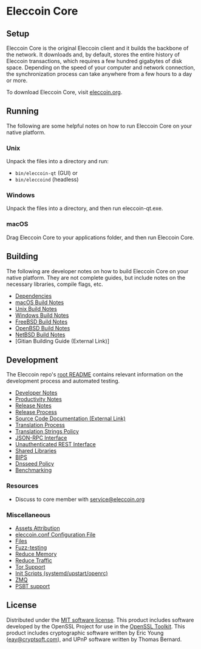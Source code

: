 Eleccoin Core
=============

Setup
---------------------
Eleccoin Core is the original Eleccoin client and it builds the backbone of the network. It downloads and, by default, stores the entire history of Eleccoin transactions, which requires a few hundred gigabytes of disk space. Depending on the speed of your computer and network connection, the synchronization process can take anywhere from a few hours to a day or more.

To download Eleccoin Core, visit [eleccoin.org](https://eleccoin.org).

Running
---------------------
The following are some helpful notes on how to run Eleccoin Core on your native platform.

### Unix

Unpack the files into a directory and run:

- `bin/eleccoin-qt` (GUI) or
- `bin/eleccoind` (headless)

### Windows

Unpack the files into a directory, and then run eleccoin-qt.exe.

### macOS

Drag Eleccoin Core to your applications folder, and then run Eleccoin Core.

Building
---------------------
The following are developer notes on how to build Eleccoin Core on your native platform. They are not complete guides, but include notes on the necessary libraries, compile flags, etc.

- [Dependencies](dependencies.md)
- [macOS Build Notes](build-osx.md)
- [Unix Build Notes](build-unix.md)
- [Windows Build Notes](build-windows.md)
- [FreeBSD Build Notes](build-freebsd.md)
- [OpenBSD Build Notes](build-openbsd.md)
- [NetBSD Build Notes](build-netbsd.md)
- [Gitian Building Guide (External Link)]

Development
---------------------
The Eleccoin repo's [root README](/README.md) contains relevant information on the development process and automated testing.

- [Developer Notes](developer-notes.md)
- [Productivity Notes](productivity.md)
- [Release Notes](release-notes.md)
- [Release Process](release-process.md)
- [Source Code Documentation (External Link)](https://dev.visucore.com/eleccoin/doxygen/)
- [Translation Process](translation_process.md)
- [Translation Strings Policy](translation_strings_policy.md)
- [JSON-RPC Interface](JSON-RPC-interface.md)
- [Unauthenticated REST Interface](REST-interface.md)
- [Shared Libraries](shared-libraries.md)
- [BIPS](bips.md)
- [Dnsseed Policy](dnsseed-policy.md)
- [Benchmarking](benchmarking.md)

### Resources
* Discuss to core member with service@eleccoin.org

### Miscellaneous
- [Assets Attribution](assets-attribution.md)
- [eleccoin.conf Configuration File](eleccoin-conf.md)
- [Files](files.md)
- [Fuzz-testing](fuzzing.md)
- [Reduce Memory](reduce-memory.md)
- [Reduce Traffic](reduce-traffic.md)
- [Tor Support](tor.md)
- [Init Scripts (systemd/upstart/openrc)](init.md)
- [ZMQ](zmq.md)
- [PSBT support](psbt.md)

License
---------------------
Distributed under the [MIT software license](/COPYING).
This product includes software developed by the OpenSSL Project for use in the [OpenSSL Toolkit](https://www.openssl.org/). This product includes
cryptographic software written by Eric Young ([eay@cryptsoft.com](mailto:eay@cryptsoft.com)), and UPnP software written by Thomas Bernard.
